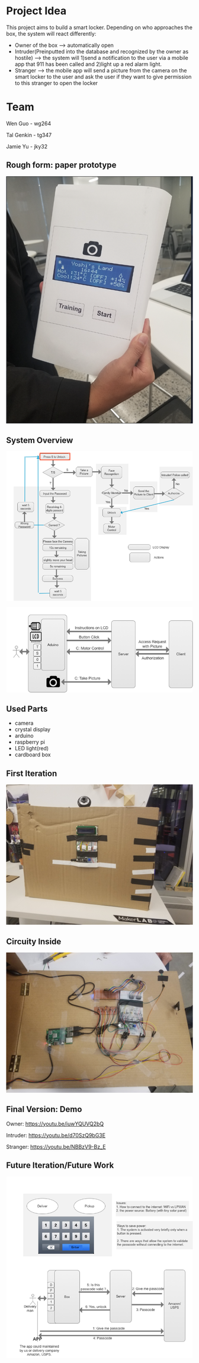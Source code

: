 # Project Idea

This project aims to build a smart locker. Depending on who approaches the box, the system will react differently:
- Owner of the box --> automatically open
- Intruder(Preinputted into the database and recognized by the owner as hostile) --> the system will 1)send a notification to the user via a mobile app that 911 has been called and 2)light up a red alarm light. 
- Stranger --> the mobile app will send a picture from the camera on the smart locker to the user and ask the user if they want to give permission to this stranger to open the locker

# Team

Wen Guo - wg264

Tal Genkin - tg347

Jamie Yu - jky32 

## Rough form: paper prototype 

![pic](https://github.com/jamiekimyu/interactive_faces/blob/master/random/paper-prototype.png)

## System Overview 

![pic](https://github.com/jamiekimyu/interactive_faces/blob/master/random/logic.png)

![pic](https://github.com/jamiekimyu/interactive_faces/blob/master/random/system_overview.png)
 
## Used Parts

* camera
* crystal display
* arduino
* raspberry pi
* LED light(red)
* cardboard box

## First Iteration

![pic](https://github.com/jamiekimyu/interactive_faces/blob/master/random/20181130_195846.jpg)

## Circuity Inside

![pic](https://github.com/jamiekimyu/interactive_faces/blob/master/random/20181201_202959.jpg)

## Final Version: Demo
Owner: https://youtu.be/iuwYQUVQ2bQ

Intruder: https://youtu.be/d70SzQ9bG3E

Stranger: https://youtu.be/NBBzV9-Bz_E

## Future Iteration/Future Work

![pic](https://github.com/jamiekimyu/interactive_faces/blob/master/random/future_plan.png)
